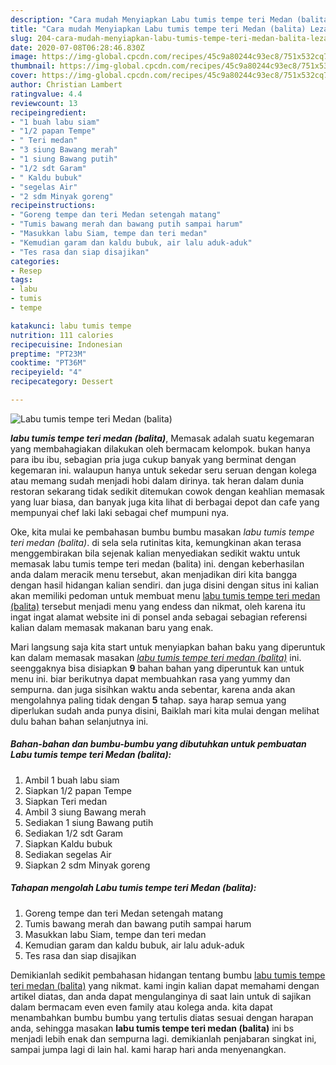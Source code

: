 ```yaml
---
description: "Cara mudah Menyiapkan Labu tumis tempe teri Medan (balita) Lezat"
title: "Cara mudah Menyiapkan Labu tumis tempe teri Medan (balita) Lezat"
slug: 204-cara-mudah-menyiapkan-labu-tumis-tempe-teri-medan-balita-lezat
date: 2020-07-08T06:28:46.830Z
image: https://img-global.cpcdn.com/recipes/45c9a80244c93ec8/751x532cq70/labu-tumis-tempe-teri-medan-balita-foto-resep-utama.jpg
thumbnail: https://img-global.cpcdn.com/recipes/45c9a80244c93ec8/751x532cq70/labu-tumis-tempe-teri-medan-balita-foto-resep-utama.jpg
cover: https://img-global.cpcdn.com/recipes/45c9a80244c93ec8/751x532cq70/labu-tumis-tempe-teri-medan-balita-foto-resep-utama.jpg
author: Christian Lambert
ratingvalue: 4.4
reviewcount: 13
recipeingredient:
- "1 buah labu siam"
- "1/2 papan Tempe"
- " Teri medan"
- "3 siung Bawang merah"
- "1 siung Bawang putih"
- "1/2 sdt Garam"
- " Kaldu bubuk"
- "segelas Air"
- "2 sdm Minyak goreng"
recipeinstructions:
- "Goreng tempe dan teri Medan setengah matang"
- "Tumis bawang merah dan bawang putih sampai harum"
- "Masukkan labu Siam, tempe dan teri medan"
- "Kemudian garam dan kaldu bubuk, air lalu aduk-aduk"
- "Tes rasa dan siap disajikan"
categories:
- Resep
tags:
- labu
- tumis
- tempe

katakunci: labu tumis tempe 
nutrition: 111 calories
recipecuisine: Indonesian
preptime: "PT23M"
cooktime: "PT36M"
recipeyield: "4"
recipecategory: Dessert

---
```



![Labu tumis tempe teri Medan (balita)](https://img-global.cpcdn.com/recipes/45c9a80244c93ec8/751x532cq70/labu-tumis-tempe-teri-medan-balita-foto-resep-utama.jpg)

<b><i>labu tumis tempe teri medan (balita)</i></b>, Memasak adalah suatu kegemaran yang membahagiakan dilakukan oleh bermacam kelompok. bukan hanya para ibu ibu, sebagian pria juga cukup banyak yang berminat dengan kegemaran ini. walaupun hanya untuk sekedar seru seruan dengan kolega atau memang sudah menjadi hobi dalam dirinya. tak heran dalam dunia restoran sekarang tidak sedikit ditemukan cowok dengan keahlian memasak yang luar biasa, dan banyak juga kita lihat di berbagai depot dan cafe yang mempunyai chef laki laki sebagai chef mumpuni nya.



Oke, kita mulai ke pembahasan bumbu bumbu masakan <i>labu tumis tempe teri medan (balita)</i>. di sela sela rutinitas kita, kemungkinan akan terasa menggembirakan bila sejenak kalian menyediakan sedikit waktu untuk memasak labu tumis tempe teri medan (balita) ini. dengan keberhasilan anda dalam meracik menu tersebut, akan menjadikan diri kita bangga dengan hasil hidangan kalian sendiri. dan juga disini dengan situs ini kalian akan memiliki pedoman untuk membuat menu <u>labu tumis tempe teri medan (balita)</u> tersebut menjadi menu yang endess dan nikmat, oleh karena itu ingat ingat alamat website ini di ponsel anda sebagai sebagian referensi kalian dalam memasak makanan baru yang enak.


Mari langsung saja kita start untuk menyiapkan bahan baku yang diperuntuk kan dalam memasak masakan <u><i>labu tumis tempe teri medan (balita)</i></u> ini. seenggaknya bisa disiapkan <b>9</b> bahan bahan yang diperuntuk kan untuk menu ini. biar berikutnya dapat membuahkan rasa yang yummy dan sempurna. dan juga sisihkan waktu anda sebentar, karena anda akan mengolahnya paling tidak dengan <b>5</b> tahap. saya harap semua yang diperlukan sudah anda punya disini, Baiklah mari kita mulai dengan melihat dulu bahan bahan selanjutnya ini.

<!--inarticleads1-->

##### Bahan-bahan dan bumbu-bumbu yang dibutuhkan untuk pembuatan Labu tumis tempe teri Medan (balita):

1. Ambil 1 buah labu siam
1. Siapkan 1/2 papan Tempe
1. Siapkan  Teri medan
1. Ambil 3 siung Bawang merah
1. Sediakan 1 siung Bawang putih
1. Sediakan 1/2 sdt Garam
1. Siapkan  Kaldu bubuk
1. Sediakan segelas Air
1. Siapkan 2 sdm Minyak goreng




<!--inarticleads2-->

##### Tahapan mengolah Labu tumis tempe teri Medan (balita):

1. Goreng tempe dan teri Medan setengah matang
1. Tumis bawang merah dan bawang putih sampai harum
1. Masukkan labu Siam, tempe dan teri medan
1. Kemudian garam dan kaldu bubuk, air lalu aduk-aduk
1. Tes rasa dan siap disajikan




Demikianlah sedikit pembahasan hidangan tentang bumbu <u>labu tumis tempe teri medan (balita)</u> yang nikmat. kami ingin kalian dapat memahami dengan artikel diatas, dan anda dapat mengulanginya di saat lain untuk di sajikan dalam bermacam even even family atau kolega anda. kita dapat menambahkan bumbu bumbu yang tertulis diatas sesuai dengan harapan anda, sehingga masakan <b>labu tumis tempe teri medan (balita)</b> ini bs menjadi lebih enak dan sempurna lagi. demikianlah penjabaran singkat ini, sampai jumpa lagi di lain hal. kami harap hari anda menyenangkan.
